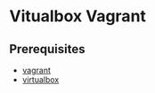 # Vitualbox Vagrant

## Prerequisites
- [vagrant](https://developer.hashicorp.com/vagrant/downloads)
- [virtualbox](https://www.virtualbox.org/wiki/Downloads)
